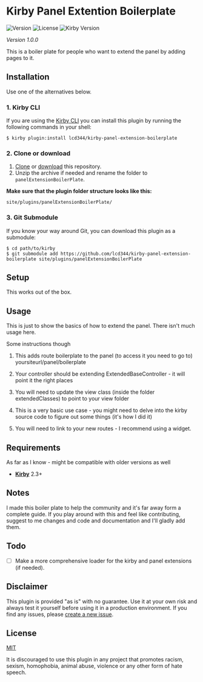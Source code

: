 # Kirby Panel Extention Boilerplate

![Version](https://img.shields.io/badge/version-1.0.0-green.svg) ![License](https://img.shields.io/badge/license-MIT-green.svg) ![Kirby Version](https://img.shields.io/badge/Kirby-2.3%2B-red.svg)

*Version 1.0.0*

This is a boiler plate for people who want to extend the panel by adding pages to it.

## Installation

Use one of the alternatives below.

### 1. Kirby CLI

If you are using the [Kirby CLI](https://github.com/getkirby/cli) you can install this plugin by running the following commands in your shell:

```
$ kirby plugin:install lcd344/kirby-panel-extension-boilerplate
```

### 2. Clone or download

1. [Clone](https://github.com/lcd344/kirby-panel-extension-boilerplate.git) or [download](https://github.com/lcd344/kirby-panel-extension-boilerplate/archive/master.zip)  this repository.
2. Unzip the archive if needed and rename the folder to `panelExtensionBoilerPlate`.

**Make sure that the plugin folder structure looks like this:**

```
site/plugins/panelExtensionBoilerPlate/
```

### 3. Git Submodule

If you know your way around Git, you can download this plugin as a submodule:

```
$ cd path/to/kirby
$ git submodule add https://github.com/lcd344/kirby-panel-extension-boilerplate site/plugins/panelExtensionBoilerPlate
```

## Setup

This works out of the box.


## Usage

This is just to show the basics of how to extend the panel. There isn't much usage here.

Some instructions though
1) This adds route boilerplate to the panel (to access it you need to go to) yoursiteurl/panel/boilerplate

2) Your controller should be extending ExtendedBaseController - it will point it the right places

3) You will need to update the view class (inside the folder extendedClasses) to point to your view folder

4) This is a very basic use case - you might need to delve into the kirby source code to figure out some things (it's how I did it)

5) You will need to link to your new routes - I recommend using a widget.

## Requirements

As far as I know - might be compatible with older versions as well

- [**Kirby**](https://getkirby.com/) 2.3+

## Notes

I made this boiler plate to help the community and it's far away form a complete guide.
If you play around with this and feel like contributing, suggest to me changes and code and documentation and I'll gladly add them.

## Todo

- [ ] Make a more comprehensive loader for the kirby and panel extensions (if needed).

## Disclaimer

This plugin is provided "as is" with no guarantee. Use it at your own risk and always test it yourself before using it in a production environment. If you find any issues, please [create a new issue](https://github.com/username/plugin-name/issues/new).

## License

[MIT](https://opensource.org/licenses/MIT)

It is discouraged to use this plugin in any project that promotes racism, sexism, homophobia, animal abuse, violence or any other form of hate speech.
